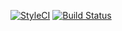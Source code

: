 [![StyleCI](https://github.styleci.io/repos/135723509/shield?branch=master)](https://github.styleci.io/repos/135723509)
[![Build Status](https://travis-ci.org/srmklive/react-demo-app.svg?branch=master)](https://travis-ci.org/srmklive/react-demo-app)

